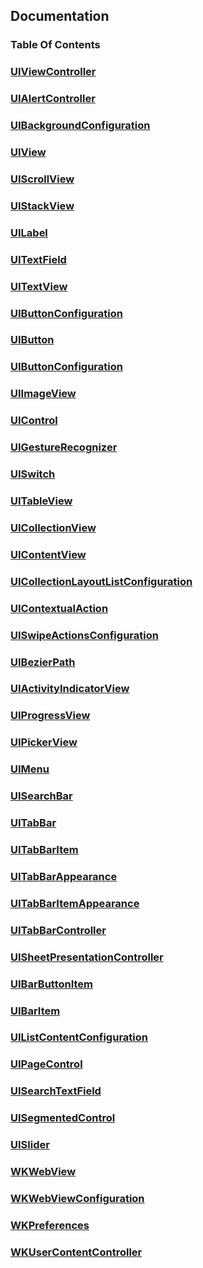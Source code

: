 ## Documentation

### Table Of Contents

### [UIViewController](uiviewcontroller.md#uiviewcontroller)

### [UIAlertController](uialertcontroller.md#uialertcontroller)

### [UIBackgroundConfiguration](uibackgroundconfiguration.md#uibackgroundconfiguration)

### [UIView](uiview.md#uiview)

### [UIScrollView](uiscrollview.md#uiscrollview)

### [UIStackView](uistackview.md#uistackview)

### [UILabel](uilabel.md#uilabel)

### [UITextField](uitextfield.md#uitextfield)

### [UITextView](uitextview.md#uitextview)

### [UIButtonConfiguration](uibuttonconfiguration.md#uibuttonconfiguration)

### [UIButton](uibutton.md#uibutton)

### [UIButtonConfiguration](uibuttonconfiguration.md#uibuttonconfiguration)

### [UIImageView](uiimageview.md#uiimageview)

### [UIControl](uicontrol.md#uicontrol)

### [UIGestureRecognizer](uigesturerecognizer.md#uigesturerecognizer)

### [UISwitch](uiswitch.md#uiswitch)

### [UITableView](uitableview.md#uitableview)

### [UICollectionView](uicollectionview.md#uicollectionview)

### [UIContentView](uicontentview.md#uicontentview)

### [UICollectionLayoutListConfiguration](uicollectionlayoutlistconfiguration.md#uicollectionlayoutlistconfiguration)

### [UIContextualAction](uicontextualaction.md#uicontextualaction)

### [UISwipeActionsConfiguration](uiswipeactionsconfiguration.md#uiswipeactionsconfiguration)

### [UIBezierPath](uibezierpath.md#uibezierpath)

### [UIActivityIndicatorView](uiactivityindicatorview.md#uiactivityindicatorview)

### [UIProgressView](uiprogressview.md#uiprogressview)

### [UIPickerView](uipickerview.md#uipickerview)

### [UIMenu](uimenu.md#uimenu)

### [UISearchBar](uisearchbar.md#uisearchbar)

### [UITabBar](uitabbar.md#uitabbar)

### [UITabBarItem](uitabbaritem.md#uitabbaritem)

### [UITabBarAppearance](uitabbarappearance.md#uitabbarappearance)

### [UITabBarItemAppearance](uitabbaritemappearance.md#uitabbaritemappearance)

### [UITabBarController](uitabbarcontroller.md#uitabbarcontroller)

### [UISheetPresentationController](uisheetpresentationcontroller.md#uisheetpresentationcontroller)

### [UIBarButtonItem](uibarbuttonitem.md#uibarbuttonitem)

### [UIBarItem](uibaritem.md#uibaritem)

### [UIListContentConfiguration](uilistcontentconfiguration.md#uilistcontentconfiguration)

### [UIPageControl](uipagecontrol.md#uipagecontrol)

### [UISearchTextField](uisearchtextfield.md#uisearchtextfield)

### [UISegmentedControl](uisegmentedcontrol.md#uisegmentedcontrol)

### [UISlider](uislider.md#uislider)

### [WKWebView](wkwebview.md#wkwebview)

### [WKWebViewConfiguration](wkwebviewconfiguration.md#wkwebviewconfiguration)

### [WKPreferences](wkpreferences.md#wkpreferences)

### [WKUserContentController](wkusercontentcontroller.md#wkusercontentcontroller)
